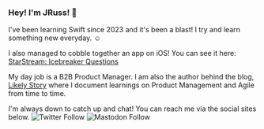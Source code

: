 ### Hey! I'm JRuss! 👋

I've been learning Swift since 2023 and it's been a blast! I try and learn something new everyday. ☺️

I also managed to cobble together an app on iOS!
You can see it here: [StarStream: Icebreaker Questions](https://apps.apple.com/au/app/starstream/id1671658258)

My day job is a B2B Product Manager. I am also the author behind the blog, [Likely Story](https://www.likelystory.me) where I document learnings on Product Management and Agile from time to time.

I'm always down to catch up and chat! You can reach me via the social sites below.
<img alt="Twitter Follow" src="https://img.shields.io/twitter/follow/heyfuturejesse?style=social"> <img alt="Mastodon Follow" src="https://img.shields.io/mastodon/follow/109718319432727915?domain=https%3A%2F%2Fmastodon.au%2F&style=social">
